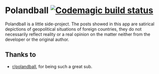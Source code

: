 # Polandball [![Codemagic build status](https://api.codemagic.io/apps/5cfc35380824820010014105/5cfc35380824820010014104/status_badge.svg)](https://codemagic.io/apps/5cfc35380824820010014105/5cfc35380824820010014104/latest_build)

Polandball is a little side-project. The posts showed in this app are 
satirical depictions of geopolitical situations of foreign countries, 
they do not necessarily reflect reality or a real opinion on 
the matter neither from the developer or the original author.

## Thanks to

* [r/polandball](https://www.reddit.com/r/polandball), for being such a great sub.
